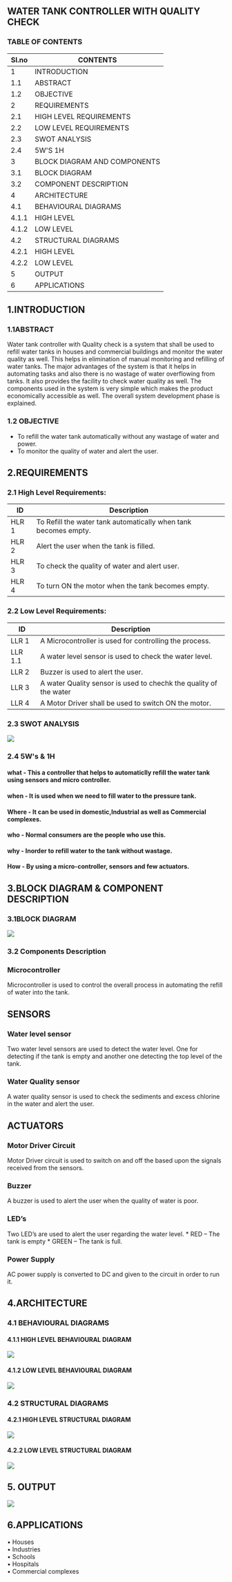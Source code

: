
##   WATER TANK CONTROLLER WITH QUALITY CHECK

### TABLE OF CONTENTS
Sl.no    | CONTENTS
-------| -----------------------------------------
1      | INTRODUCTION
1.1    |  ABSTRACT
1.2    |  OBJECTIVE
2      | REQUIREMENTS
2.1    |  HIGH LEVEL REQUIREMENTS
2.2    |  LOW LEVEL REQUIREMENTS
2.3    |  SWOT ANALYSIS
2.4    |  5W'S 1H
3      | BLOCK DIAGRAM AND COMPONENTS
3.1    |  BLOCK DIAGRAM
3.2    |  COMPONENT DESCRIPTION
4      | ARCHITECTURE 
4.1    |  BEHAVIOURAL DIAGRAMS 
4.1.1  |    HIGH LEVEL
4.1.2  |    LOW LEVEL
4.2    |  STRUCTURAL DIAGRAMS 
4.2.1  |    HIGH LEVEL
4.2.2  |    LOW LEVEL
5      | OUTPUT
6      | APPLICATIONS

## 1.INTRODUCTION


### 1.1ABSTRACT
 Water tank controller with Quality check is a system that shall be used to refill water tanks in houses and commercial buildings and monitor the water quality as well. This helps in elimination of manual monitoring and refilling of water tanks. The major advantages of the system is that it helps in automating tasks and also there is no wastage of water overflowing from tanks. It also provides the facility to check water quality as well. The components used in the system is very simple which makes the product economically accessible as well. The overall system development phase is explained.
 
### 1.2 OBJECTIVE
 * To refill the water tank automatically without any wastage of water and power.
 * To monitor the quality of water and alert the user.
        


## 2.REQUIREMENTS

### 2.1 High Level Requirements:

ID     | Description
-------| -----------------------------------------
HLR 1  |To Refill the water tank automatically when tank becomes empty.
HLR 2  |Alert the user when the tank is filled.
HLR 3  |To check the quality of water and alert user.
HLR 4  |To turn ON the motor when the tank becomes empty.

### 2.2 Low Level Requirements:


ID     | Description
-------| -----------------------------------------
LLR 1  |A Microcontroller is used for controlling the process.
LLR 1.1  |A water level sensor is used to check the water level.
LLR 2  |Buzzer is used to alert the user.
LLR 3  |A water Quality sensor is used to chechk the quality of the water
LLR 4  |A Motor Driver shall be used to switch ON the motor.

### 2.3 SWOT ANALYSIS
![](/Project/6_ImagesAndVideos/S.W.O.T.png) 

### 2.4 5W's & 1H

#### what - This a controller that helps to automaticlly refill the water tank using sensors and micro controller.

#### when - It is used when we need to fill water to the pressure tank.

#### Where - It can be used in domestic,Industrial as well as Commercial complexes.

#### who - Normal consumers are the people who use this.

#### why - Inorder to refill water to the tank without wastage.

#### How - By using a micro-controller, sensors and few actuators.
   
## 3.BLOCK DIAGRAM & COMPONENT DESCRIPTION
### 3.1BLOCK DIAGRAM

![](/Project/6_ImagesAndVideos/Block%20Diagram.png)

###  3.2 Components Description
### Microcontroller
   Microcontroller is used to control the overall process in automating the refill of water into the tank.

## SENSORS
### Water level sensor
 Two water level sensors are used to detect the water level. One for detecting if the tank is empty and another one detecting the top level of the tank.

### Water Quality sensor
 A water quality sensor is used to check the sediments and excess chlorine in the water and alert the user.

## ACTUATORS
### Motor Driver Circuit
   Motor Driver circuit is used to switch on and off the based upon the signals received from the sensors.

### Buzzer
  A buzzer is used to alert the user when the quality of water is poor.

### LED’s
 Two LED’s are used to alert the user regarding the water level. 
           *  RED – The tank is empty 
           *  GREEN – The tank is full.

### Power Supply
   AC power supply is converted to DC and  given to the circuit in order to run it.
   
## 4.ARCHITECTURE
### 4.1 BEHAVIOURAL DIAGRAMS
#### 4.1.1 HIGH LEVEL BEHAVIOURAL DIAGRAM
![](/Project/6_ImagesAndVideos/High%20level%20Behavioural%20diagram.png)
#### 4.1.2 LOW LEVEL BEHAVIOURAL DIAGRAM
![](/Project/6_ImagesAndVideos/Low%20Level%20Behavioural%20Diagram.png)

### 4.2 STRUCTURAL DIAGRAMS
#### 4.2.1 HIGH LEVEL STRUCTURAL DIAGRAM
![](/Project/6_ImagesAndVideos/High%20Level%20Structural%20Diagram.png)
#### 4.2.2 LOW LEVEL STRUCTURAL DIAGRAM
![](/Project/6_ImagesAndVideos/Low%20Level%20Structural%20Diagram.png)

## 5. OUTPUT
![](/Project/6_ImagesAndVideos/Simulation-Running.png)

## 6.APPLICATIONS
•	Houses  
•	Industries  
•	Schools  
•	Hospitals  
•	Commercial complexes  
  


